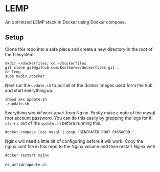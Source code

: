 # LEMP
An optimized LEMP stack in Docker using Docker compose.

## Setup
Clone this repo into a safe place and create a new directory in the root of the filesystem.
```
mkdir ~/dockerfiles; cd ~/dockerfiles
git clone git@github.com:KoolServe/dockerfiles.git .
cd lemp
sudo mkdir /docker
```

Next run the `update.sh` to pull all of the docker images used form the hub and start everything up.
```
chmod a+x update.sh
./update.sh
```

Everything _should_ work apart from Nginx. Firstly make a note of the mysql root account password. You can do this easily by grepping the logs for it. `ctr` + `c` out of the `update.sh` before running this.

```
docker-compose logs mysql | grep 'GENERATED ROOT PASSWORD:'
```

Nginx will need a little bit of configuring before it will work. Copy the nginx.conf file in this repo to the Nginx volume and then restart Nginx with
```
docker restart nginx
```
or just run `update.sh`.